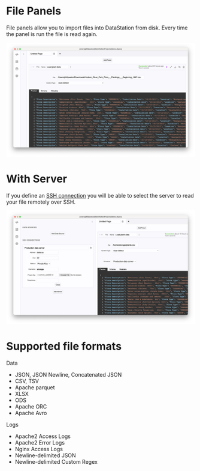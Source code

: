 # File Panels

File panels allow you to import files into DataStation from
disk. Every time the panel is run the file is read again.

![Load CSV data](/tutorials/file-plant-data-no-server.png)

# With Server

If you define an [SSH connection](../SSH_Connections.md) you will be
able to select the server to read your file remotely over SSH.

![Load CSV data from server](/tutorials/file-plant-data-from-server.png)

# Supported file formats

Data

* JSON, JSON Newline, Concatenated JSON
* CSV, TSV
* Apache parquet
* XLSX
* ODS
* Apache ORC
* Apache Avro

Logs

* Apache2 Access Logs
* Apache2 Error Logs
* Nginx Access Logs
* Newline-delimited JSON
* Newline-delimited Custom Regex
